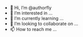 - 👋 Hi, I’m @authorfly
- 👀 I’m interested in ...
- 🌱 I’m currently learning ...
- 💞️ I’m looking to collaborate on ...
- 📫 How to reach me ...

<!---
authorfly/authorfly is a ✨ special ✨ repository because its `README.md` (this file) appears on your GitHub profile.
You can click the Preview link to take a look at your changes.
--->
